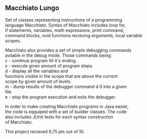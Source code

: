 ## Macchiato Lungo

Set of classes representing instructions of a programming  
language Macchiato. Syntax of Macchiato includes loop for,  
if statements, variables, math expressions, print command,  
command blocks, void functions recieving arguments, local
variable scopes.

Macchiato also provides a set of simple debugging commands  
avilable in the debug mode. Those commands being:  
c - continue program till it's ending.  
s <integer> - execute given amount of program steps.  
d <integer> - display all the variables and  
functions visible in the scope that are above the current  
scope by given amount of levels.  
m - dump results of the debugger command d 0 into a given  
file.  
e - stop the program execution and exits the debugger.

In order to make creating Macchiato programs in Java easier,  
the code is eqquiped with a set of builder classes. The code  
also includes JUnit tests for each syntax construction  
of Macchiato.

This project recieved 9,75 pts out of 10.

